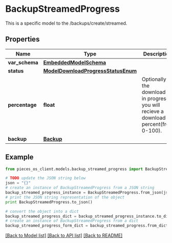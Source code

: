 # BackupStreamedProgress

This is a specific model to the /backups/create/streamed.

## Properties

Name | Type | Description | Notes
------------ | ------------- | ------------- | -------------
**var_schema** | [**EmbeddedModelSchema**](EmbeddedModelSchema) |  | [optional] 
**status** | [**ModelDownloadProgressStatusEnum**](ModelDownloadProgressStatusEnum) |  | [optional] 
**percentage** | **float** | Optionally if the download is in progress you will recieve a download percent(from 0-100). | [optional] 
**backup** | [**Backup**](Backup) |  | [optional] 

## Example

```python
from pieces_os_client.models.backup_streamed_progress import BackupStreamedProgress

# TODO update the JSON string below
json = "{}"
# create an instance of BackupStreamedProgress from a JSON string
backup_streamed_progress_instance = BackupStreamedProgress.from_json(json)
# print the JSON string representation of the object
print BackupStreamedProgress.to_json()

# convert the object into a dict
backup_streamed_progress_dict = backup_streamed_progress_instance.to_dict()
# create an instance of BackupStreamedProgress from a dict
backup_streamed_progress_form_dict = backup_streamed_progress.from_dict(backup_streamed_progress_dict)
```
[[Back to Model list]](../README#documentation-for-models) [[Back to API list]](../README#documentation-for-api-endpoints) [[Back to README]](../README)


